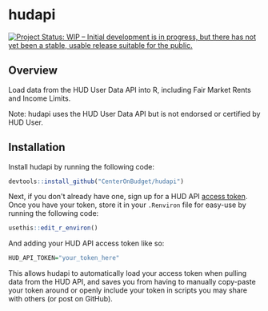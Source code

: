 # hudapi

[![Project Status: WIP – Initial development is in progress, but there has not yet been a stable, usable release suitable for the public.](https://www.repostatus.org/badges/latest/wip.svg)](https://www.repostatus.org/#wip)

## Overview

Load data from the HUD User Data API into R, including Fair Market Rents and Income Limits.

Note: hudapi uses the HUD User Data API but is not endorsed or certified by HUD User.

## Installation

Install hudapi by running the following code:

```r
devtools::install_github("CenterOnBudget/hudapi")
```

Next, if you don't already have one, sign up for a HUD API [access token](https://www.huduser.gov/portal/dataset/fmr-api.html). Once you have your token, store it in your `.Renviron` file for easy-use by running the following code:

```r
usethis::edit_r_environ()
```

And adding your HUD API access token like so:

```r
HUD_API_TOKEN="your_token_here"
```

This allows hudapi to automatically load your access token when pulling data from the HUD API, and saves you from having to manually copy-paste your token around or openly include your token in scripts you may share with others (or post on GitHub).

